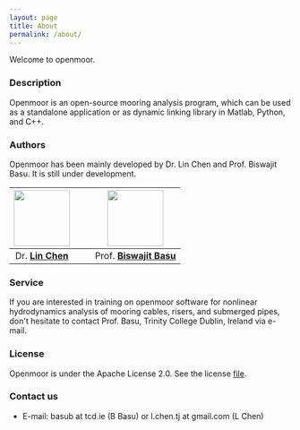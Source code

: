 ```yaml
---
layout: page
title: About
permalink: /about/
---
```


Welcome to openmoor.

### Description

Openmoor is an open-source mooring analysis program, which can be used as a standalone application or as dynamic linking library in Matlab, Python, and C++.

### Authors

Openmoor has been mainly developed by Dr. Lin Chen and Prof. Biswajit Basu. It is still under development.

<img src="{{ site.baseurl }}/resources/chen.png" width="100px" />|&nbsp;&nbsp;&nbsp;|<img src="{{ site.baseurl }}/resources/basu.png" width="100px" />
:---:|:---:|:---:
Dr. [__Lin Chen__](https://chen-lin.github.io) |&nbsp;&nbsp;&nbsp;| Prof. [__Biswajit Basu__](https://www.tcd.ie/research/profiles/?profile=basub)


### Service

If you are interested in training on openmoor software for nonlinear hydrodynamics analysis of mooring cables, risers, and submerged pipes, don't hesitate to contact Prof. Basu, Trinity College Dublin, Ireland via e-mail.

### License

Openmoor is under the Apache License 2.0. See the license [file](https://github.com/chen-lin/openmoor/blob/master/LICENSE).

### Contact us

- E-mail: basub at tcd.ie (B Basu) or l.chen.tj at gmail.com (L Chen)
